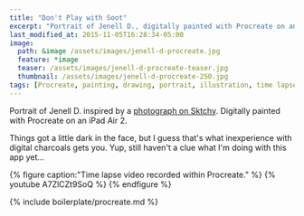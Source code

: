 ```yaml
---
title: "Don't Play with Soot"
excerpt: "Portrait of Jenell D., digitally painted with Procreate on an iPad."
last_modified_at: 2015-11-05T16:28:34-05:00
image: 
  path: &image /assets/images/jenell-d-procreate.jpg
  feature: *image
  teaser: /assets/images/jenell-d-procreate-teaser.jpg
  thumbnail: /assets/images/jenell-d-procreate-250.jpg
tags: [Procreate, painting, drawing, portrait, illustration, time lapse, Sktchy, black and white]
---
```


Portrait of Jenell D. inspired by a [photograph on Sktchy](http://sktchy.com/7i99Kc). Digitally painted with Procreate on an iPad Air 2. 

Things got a little dark in the face, but I guess that's what inexperience with digital charcoals gets you. Yup, still haven't a clue what I'm doing with this app yet...

{% figure caption:"Time lapse video recorded within Procreate." %}
{% youtube A7ZlCZt9SoQ %}
{% endfigure %}

{% include boilerplate/procreate.md %}
